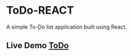 # ToDo-REACT
A simple To-Do list application built using React.

## Live Demo [ToDo]((https://todo-zm.vercel.app/))


